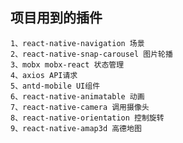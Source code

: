 
## 项目用到的插件

    1、react-native-navigation 场景
    2、react-native-snap-carousel 图片轮播
    3、mobx mobx-react 状态管理
    4、axios API请求
    5、antd-mobile UI组件
    6、react-native-animatable 动画
    7、react-native-camera 调用摄像头
    8、react-native-orientation 控制旋转
    9、react-native-amap3d 高德地图
